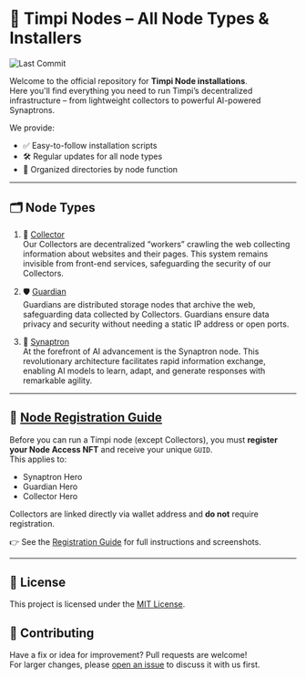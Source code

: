 # 🧠 Timpi Nodes – All Node Types & Installers

![Last Commit](https://img.shields.io/github/last-commit/Timpi-official/Nodes)

Welcome to the official repository for **Timpi Node installations**.  
Here you'll find everything you need to run Timpi’s decentralized infrastructure – from lightweight collectors to powerful AI-powered Synaptrons.

We provide:
- ✅ Easy-to-follow installation scripts  
- 🛠️ Regular updates for all node types  
- 📁 Organized directories by node function

---

## 🗂 Node Types

1. 🔄 [Collector](https://github.com/Timpi-official/Nodes/tree/main/Collector)  
   Our Collectors are decentralized “workers” crawling the web collecting information about websites and their pages. This system remains invisible from front-end services, safeguarding the security of our Collectors.

2. 🛡️ [Guardian](https://github.com/Timpi-official/Nodes/tree/main/Guardian)  
   Guardians are distributed storage nodes that archive the web, safeguarding data collected by Collectors. Guardians ensure data privacy and security without needing a static IP address or open ports.

3. 🧬 [Synaptron](https://github.com/Timpi-official/Nodes/tree/main/Synaptron)  
   At the forefront of AI advancement is the Synaptron node. This revolutionary architecture facilitates rapid information exchange, enabling AI models to learn, adapt, and generate responses with remarkable agility.

---
## 📝 [Node Registration Guide](https://github.com/Timpi-official/Nodes/blob/main/Registration/RegisterNodes.md)

Before you can run a Timpi node (except Collectors), you must **register your Node Access NFT** and receive your unique `GUID`.  
This applies to:
- Synaptron Hero
- Guardian Hero
- Collector Hero

Collectors are linked directly via wallet address and **do not** require registration.

👉 See the [Registration Guide](https://github.com/Timpi-official/Nodes/blob/main/Registration/RegisterNodes.md) for full instructions and screenshots.

---

## 📜 License

This project is licensed under the [MIT License](LICENSE).

## 🤝 Contributing

Have a fix or idea for improvement? Pull requests are welcome!  
For larger changes, please [open an issue](https://discord.com/channels/946982023245992006/1179427377844068493) to discuss it with us first.
